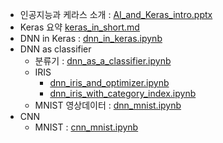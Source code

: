- 인공지능과 케라스 소개 : [AI_and_Keras_intro.pptx](../material/AI_and_Keras_intro.pptx)
- Keras 요약 [keras_in_short.md](../material/keras_in_short.md)
- DNN in Keras : [dnn_in_keras.ipynb](../material/dnn_in_keras.ipynb)
- DNN as classifier
    - 분류기 : [dnn_as_a_classifier.ipynb](../material/dnn_as_a_classifier.ipynb)
    - IRIS
        - [dnn_iris_and_optimizer.ipynb](../material/dnn_iris_and_optimizer.ipynb)
        - [dnn_iris_with_category_index.ipynb](../material/dnn_iris_with_category_index.ipynb)
    - MNIST 영상데이터 : [dnn_mnist.ipynb](../material/dnn_mnist.ipynb)
- CNN
    - MNIST : [cnn_mnist.ipynb](../material/cnn_mnist.ipynb)